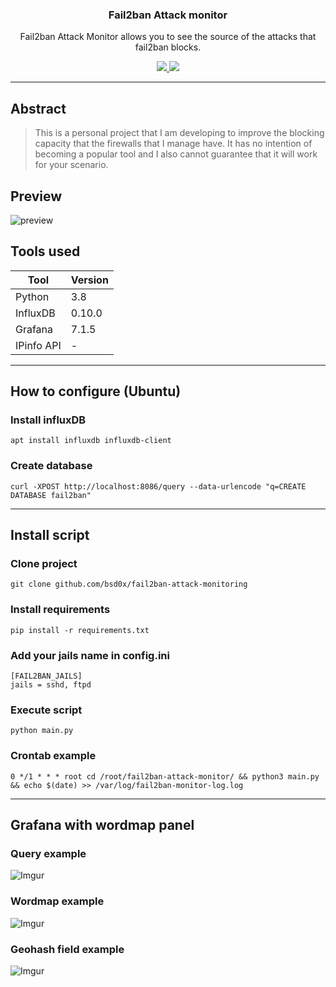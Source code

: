 <p align="center">
  <h3 align="center">Fail2ban Attack monitor</h3>
  <p align="center">Fail2ban Attack Monitor allows you to see the source of the attacks that fail2ban blocks.</p>

  <p align="center">
    <a href="https://twitter.com/bsd0x1">
      <img src="https://img.shields.io/badge/twitter-@bsd0x1-blue.svg">
    </a>
    <a href="https://www.gnu.org/licenses/gpl-3.0">
      <img src="https://img.shields.io/badge/License-GPLv3-blue.svg">
    </a>
  </p>
</p>

<hr>

## Abstract

> This is a personal project that I am developing to improve the blocking capacity that the firewalls that I manage have. It has no intention of becoming a popular tool and I also cannot guarantee that it will work for your scenario.

## Preview

![preview](https://i.imgur.com/5krXP0s.png)

## Tools used

| Tool      | Version |
|-----------|---------|
| Python    | 3.8     |
| InfluxDB  | 0.10.0  |
| Grafana   | 7.1.5   |
| IPinfo API| -       |

<hr>

## How to configure (Ubuntu)

### Install influxDB

```
apt install influxdb influxdb-client
```

### Create database

```
curl -XPOST http://localhost:8086/query --data-urlencode "q=CREATE DATABASE fail2ban"
```

<hr>

## Install script

### Clone project

```
git clone github.com/bsd0x/fail2ban-attack-monitoring
```

### Install requirements

```
pip install -r requirements.txt
```

### Add your jails name in config.ini

```
[FAIL2BAN_JAILS]
jails = sshd, ftpd
```

### Execute script

```
python main.py
```

### Crontab example

```
0 */1 * * * root cd /root/fail2ban-attack-monitor/ && python3 main.py && echo $(date) >> /var/log/fail2ban-monitor-log.log
```

<hr>

## Grafana with wordmap panel

### Query example

![Imgur](https://imgur.com/HC2uS0W.png)

### Wordmap example

![Imgur](https://imgur.com/HDAhOyM.png)

### Geohash field example

![Imgur](https://imgur.com/eao33nF.png)

